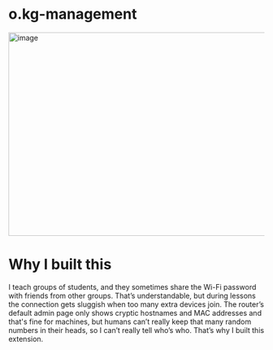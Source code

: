 # o.kg-management

<img width="1130" height="400" alt="image" src="https://github.com/user-attachments/assets/78e47010-8c48-455a-98dd-39afd41428d5" />


# Why I built this

I teach groups of students, and they sometimes share the Wi-Fi password with friends from other groups. That’s understandable, but during lessons the connection gets sluggish when too many extra devices join. The router’s default admin page only shows cryptic hostnames and MAC addresses and that's fine for machines, but humans can’t really keep that many random numbers in their heads, so I can’t really tell who’s who. That’s why I built this extension.
